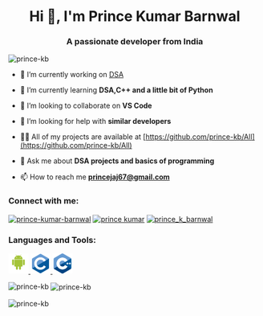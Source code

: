 <h1 align="center">Hi 👋, I'm Prince Kumar Barnwal</h1>
<h3 align="center">A passionate developer from India</h3>

<p align="left"> <img src="https://komarev.com/ghpvc/?username=prince-kb&label=Profile%20views&color=0e75b6&style=flat" alt="prince-kb" /> </p>

- 🔭 I’m currently working on [DSA](https://github.com/prince-kb/All)

- 🌱 I’m currently learning **DSA,C++ and a little bit of Python**

- 👯 I’m looking to collaborate on **VS Code**

- 🤝 I’m looking for help with **similar developers**

- 👨‍💻 All of my projects are available at [https://github.com/prince-kb/All](https://github.com/prince-kb/All)

- 💬 Ask me about **DSA projects and basics of programming**

- 📫 How to reach me **princejaj67@gmail.com**

<h3 align="left">Connect with me:</h3>
<p align="left">
<a href="https://linkedin.com/in/prince-kumar-barnwal" target="blank"><img align="center" src="https://raw.githubusercontent.com/rahuldkjain/github-profile-readme-generator/master/src/images/icons/Social/linked-in-alt.svg" alt="prince-kumar-barnwal" height="30" width="40" /></a>
<a href="https://fb.com/prince kumar" target="blank"><img align="center" src="https://raw.githubusercontent.com/rahuldkjain/github-profile-readme-generator/master/src/images/icons/Social/facebook.svg" alt="prince kumar" height="30" width="40" /></a>
<a href="https://instagram.com/prince_k_barnwal" target="blank"><img align="center" src="https://raw.githubusercontent.com/rahuldkjain/github-profile-readme-generator/master/src/images/icons/Social/instagram.svg" alt="prince_k_barnwal" height="30" width="40" /></a>
</p>

<h3 align="left">Languages and Tools:</h3>
<p align="left"> <a href="https://developer.android.com" target="_blank" rel="noreferrer"> <img src="https://raw.githubusercontent.com/devicons/devicon/master/icons/android/android-original-wordmark.svg" alt="android" width="40" height="40"/> </a> <a href="https://www.cprogramming.com/" target="_blank" rel="noreferrer"> <img src="https://raw.githubusercontent.com/devicons/devicon/master/icons/c/c-original.svg" alt="c" width="40" height="40"/> </a> <a href="https://www.w3schools.com/cpp/" target="_blank" rel="noreferrer"> <img src="https://raw.githubusercontent.com/devicons/devicon/master/icons/cplusplus/cplusplus-original.svg" alt="cplusplus" width="40" height="40"/> </a> </p>

<p><img align="left" src="https://github-readme-stats.vercel.app/api/top-langs?username=prince-kb&show_icons=true&locale=en&layout=compact" alt="prince-kb" /></p>

<p>&nbsp;<img align="center" src="https://github-readme-stats.vercel.app/api?username=prince-kb&show_icons=true&locale=en" alt="prince-kb" /></p>

<p><img align="center" src="https://github-readme-streak-stats.herokuapp.com/?user=prince-kb&" alt="prince-kb" /></p>
